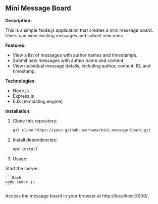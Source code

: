 ## Mini Message Board

**Description:**

This is a simple Node.js application that creates a mini message board. Users can view existing messages and submit new ones.

**Features:**

- View a list of messages with author names and timestamps.
- Submit new messages with author name and content.
- View individual message details, including author, content, ID, and timestamp.

**Technologies:**

- Node.js
- Express.js
- EJS (templating engine)

**Installation:**

1. Clone this repository:

   ```bash
   git clone https://your-github-username/mini-message-board.git
   ```

2. Install dependencies:

   ```Bash
   npm install
   ```

3. Usage:

Start the server:

    ```Bash
    node index.js
    ```

Access the message board in your browser at http://localhost:3000/.
